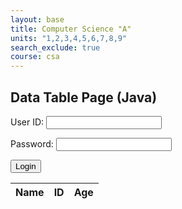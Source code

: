 ```yaml
---
layout: base
title: Computer Science "A"
units: "1,2,3,4,5,6,7,8,9"
search_exclude: true
course: csa
---
```


## Data Table Page (Java)

<!-- Login Form -->
<form action="javascript:login_user()">
    <p><label>
        User ID:
        <input type="text" name="uid" id="uid" required>
    </label></p>
    <p><label>
        Password:
        <input type="password" name="password" id="password" required>
    </label></p>
    <p>
        <button>Login</button>
    </p>
    <p id="login-message" style="color: red;"></p>
</form>

<!-- Data Table Layout -->
<table>
  <thead>
  <tr>
    <th>Name</th>
    <th>ID</th>
    <th>Age</th>
  </tr>
  </thead>
  <tbody id="result">
    <!-- javascript generated data -->
  </tbody>
</table>

<script type="module">
    import { javaURI, options } from '/teacher_portfolio/assets/js/api/config.js';

    // Set the URLs for the endpoints used in this script.
    const login_URL = javaURI + '/authenticate';
    const data_URL = javaURI + '/api/person/';

    // Method to login user
    window.login_user = function() {

        // Set body to include login data from HTML form
        const body = {
            email: document.getElementById("uid").value,
            password: document.getElementById("password").value,
        };

        // Modify the options to use the POST method and include the request body.
        const authOptions = {
            ...options, // This will copy all properties from options
            method: 'POST', // Override the method property
            cache: 'no-cache', // Set the cache property
            body: JSON.stringify(body)
        };

        document.getElementById("login-message").textContent = "";

        // Fetch JWT
        fetch(login_URL, authOptions)
        .then(response => {
            // trap error response from Web API
            if (!response.ok) {
                const errorMsg = 'Login error: ' + response.status;
                console.log(errorMsg);
                document.getElementById("login-message").textContent = errorMsg;
                return;
            }
            // Success!!!
            // Redirect to the Database location
            document.getElementById("login-message").textContent = "Success: " + document.getElementById("uid").value 
            database();
        })
        .catch(error => {
            // Handle network errors
            console.log('Possible CORS or service down error: ' + error);
            document.getElementById("login-message").textContent = 'Possible CORS or service down error: ' + error;
        });
    }

    function database() {
        // Define the loginForm and dataTable variables
        const loginForm = document.querySelector('form');
        const dataTable = document.querySelector('table');

        // prepare HTML result container for new output
        const resultContainer = document.getElementById("result");

        // Modify the options to use the POST method and include the request body.
        const authOptions = {
            ...options, // This will copy all properties from the options
            method: 'GET', // Override the method property
        };

        // fetch the API
        fetch(data_URL, options)
            // response is a RESTful "promise" on any successful fetch
            .then(response => {
            // check for response errors and display
            if (response.status !== 200) {
                // fails, show login form and hide data
                loginForm.style.display = 'block';
                dataTable.style.display = 'none';

                const errorMsg = 'Database response error: ' + response.status;
                console.log(errorMsg);
                const tr = document.createElement("tr");
                const td = document.createElement("td");
                td.innerHTML = errorMsg;
                tr.appendChild(td);
                resultContainer.appendChild(tr);
                return;
            }
            // valid response will contain JSON data
            loginForm.style.display = 'none';
            dataTable.style.display = 'block';

            response.json().then(data => {
                console.log(data);
                for (const row of data) {
                    // tr and td build out for each row
                    const tr = document.createElement("tr");
                    const name = document.createElement("td");
                    const id = document.createElement("td");
                    const age = document.createElement("td");
                    // data is specific to the API
                    name.innerHTML = row.name; 
                    id.innerHTML = row.email; 
                    age.innerHTML = row.age; 
                    // this builds td's into tr
                    tr.appendChild(name);
                    tr.appendChild(id);
                    tr.appendChild(age);
                    // append the row to table
                    resultContainer.appendChild(tr);
                }
            })
        })
        // catch fetch errors (ie ACCESS to server blocked)
        .catch(err => {
           // fails, show login form and hide data
            loginForm.style.display = 'block';
            dataTable.style.display = 'none'; 

            console.error(err);
            const tr = document.createElement("tr");
            const td = document.createElement("td");
            td.innerHTML = err + ": " + url;
            tr.appendChild(td);
            resultContainer.appendChild(tr);
        });
    }

    window.onload = database;
</script>
